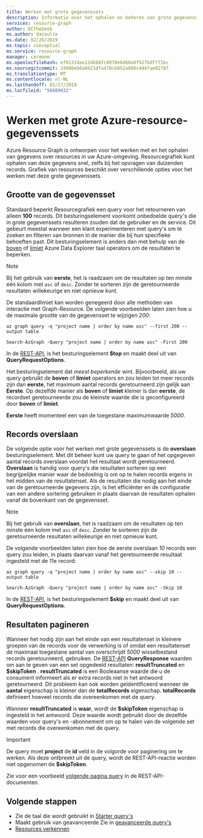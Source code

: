 ```yaml
---
title: Werken met grote gegevenssets
description: Informatie over het ophalen en beheren van grote gegevenssets tijdens het werken met Azure Resource Graph.
services: resource-graph
author: DCtheGeek
ms.author: dacoulte
ms.date: 02/26/2019
ms.topic: conceptual
ms.service: resource-graph
manager: carmonm
ms.openlocfilehash: ef61314ae124668fc8970e6d68a0f927bdf771bc
ms.sourcegitcommit: 24906eb0a6621dfa470cb052a800c4d4fae02787
ms.translationtype: MT
ms.contentlocale: nl-NL
ms.lasthandoff: 02/27/2019
ms.locfileid: "56889032"
---
```

# <a name="working-with-large-azure-resource-data-sets"></a>Werken met grote Azure-resource-gegevenssets

Azure Resource Graph is ontworpen voor het werken met en het ophalen van gegevens over resources in uw Azure-omgeving. Resourcegrafiek kunt ophalen van deze gegevens snel, zelfs bij het opvragen van duizenden records. Grafiek van resources beschikt over verschillende opties voor het werken met deze grote gegevenssets.

## <a name="data-set-result-size"></a>Grootte van de gegevensset

Standaard beperkt Resourcegrafiek een query voor het retourneren van alleen **100** records. Dit besturingselement voorkomt onbedoelde query's die in grote gegevenssets resulteren zouden dat de gebruiker en de service. Dit gebeurt meestal wanneer een klant experimenteren met query's om te zoeken en filteren van bronnen in de manier die bij hun specifieke behoeften past. Dit besturingselement is anders dan met behulp van de [boven](/azure/kusto/query/topoperator) of [limiet](/azure/kusto/query/limitoperator) Azure Data Explorer taal operators om de resultaten te beperken.

> [!NOTE]
> Bij het gebruik van **eerste**, het is raadzaam om de resultaten op ten minste één kolom met `asc` of `desc`. Zonder te sorteren zijn de geretourneerde resultaten willekeurige en niet opnieuw kunt.

De standaardlimiet kan worden genegeerd door alle methoden van interactie met Graph-Resource. De volgende voorbeelden laten zien hoe u de maximale grootte van de gegevensset te wijzigen _200_:

```azurecli-interactive
az graph query -q "project name | order by name asc" --first 200 --output table
```

```azurepowershell-interactive
Search-AzGraph -Query "project name | order by name asc" -First 200
```

In de [REST-API](/rest/api/azureresourcegraph/resources/resources), is het besturingselement **$top** en maakt deel uit van **QueryRequestOptions**.

Het besturingselement dat _meest beperkende_ wint. Bijvoorbeeld, als uw query gebruikt de **boven** of **limiet** operators en zou leiden tot meer records zijn dan **eerste**, het maximum aantal records geretourneerd zijn gelijk aan **Eerste**. Op dezelfde manier als **boven** of **limiet** kleiner is dan **eerste**, de recordset geretourneerde zou de kleinste waarde die is geconfigureerd door **boven** of **limiet**.

**Eerste** heeft momenteel een van de toegestane maximumwaarde _5000_.

## <a name="skipping-records"></a>Records overslaan

De volgende optie voor het werken met grote gegevenssets is de **overslaan** besturingselement. Met dit beheer kunt uw query te gaan of het opgegeven aantal records overslaan voordat het resultaat wordt geretourneerd. **Overslaan** is handig voor query's die resultaten sorteren op een begrijpelijke manier waar de bedoeling is om op te halen records ergens in het midden van de resultatenset. Als de resultaten die nodig aan het einde van de geretourneerde gegevens zijn, is het efficiënter en de configuratie van een andere sortering gebruiken in plaats daarvan de resultaten ophalen vanaf de bovenkant van de gegevensset.

> [!NOTE]
> Bij het gebruik van **overslaan**, het is raadzaam om de resultaten op ten minste één kolom met `asc` of `desc`. Zonder te sorteren zijn de geretourneerde resultaten willekeurige en niet opnieuw kunt.

De volgende voorbeelden laten zien hoe de eerste overslaan _10_ records een query zou leiden, in plaats daarvan vanaf het geretourneerde resultaat ingesteld met de 11e record:

```azurecli-interactive
az graph query -q "project name | order by name asc" --skip 10 --output table
```

```azurepowershell-interactive
Search-AzGraph -Query "project name | order by name asc" -Skip 10
```

In de [REST-API](/rest/api/azureresourcegraph/resources/resources), is het besturingselement **$skip** en maakt deel uit van **QueryRequestOptions**.

## <a name="paging-results"></a>Resultaten pagineren

Wanneer het nodig zijn aan het einde van een resultatenset in kleinere groepen van de records voor de verwerking is of omdat een resultatenset de maximaal toegestane aantal van overschrijdt _5000_ wisselbestand records geretourneerd, gebruiken. De [REST-API](/rest/api/azureresourcegraph/resources/resources) **QueryResponse** waarden om aan te geven van een set opgedeeld resultaten: **resultTruncated** en **$skipToken** .
**resultTruncated** is een Booleaanse waarde die u de consument informeert als er extra records niet in het antwoord geretourneerd. Dit probleem kan ook worden geïdentificeerd wanneer de **aantal** eigenschap is kleiner dan de **totalRecords** eigenschap. **totalRecords** definieert hoeveel records die overeenkomen met de query.

Wanneer **resultTruncated** is **waar**, wordt de **$skipToken** eigenschap is ingesteld in het antwoord. Deze waarde wordt gebruikt door de dezelfde waarden voor query's en -abonnement om op te halen van de volgende set met records die overeenkomen met de query.

> [!IMPORTANT]
> De query moet **project** de **id** veld in de volgorde voor paginering om te werken. Als deze ontbreekt uit de query, wordt de REST-API-reactie worden niet opgenomen de **$skipToken**.

Zie voor een voorbeeld [volgende pagina query](/rest/api/azureresourcegraph/resources/resources#next_page_query) in de REST-API-documenten.

## <a name="next-steps"></a>Volgende stappen

- Zie de taal die wordt gebruikt in [Starter query's](../samples/starter.md)
- Maakt gebruik van geavanceerde Zie in [geavanceerde query's](../samples/advanced.md)
- [Resources verkennen](explore-resources.md)